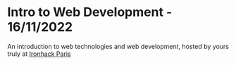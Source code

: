 # Intro to Web Development - 16/11/2022

An introduction to web technologies and web development, hosted by yours truly at [Ironhack Paris](https://www.ironhack.com/en/paris)